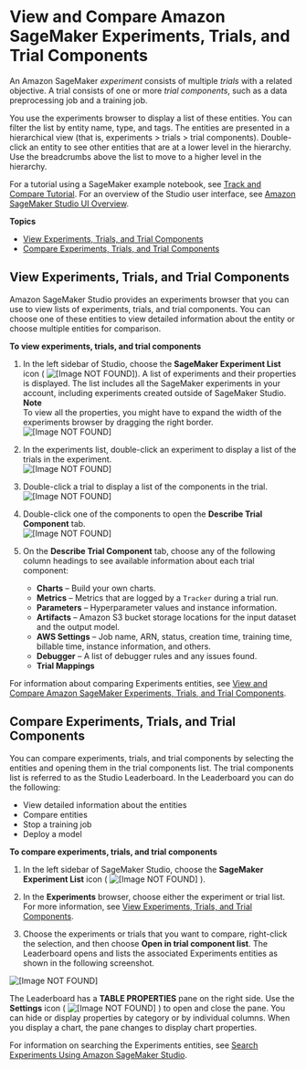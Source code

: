 # View and Compare Amazon SageMaker Experiments, Trials, and Trial Components<a name="experiments-view-compare"></a>

An Amazon SageMaker *experiment* consists of multiple *trials* with a related objective\. A trial consists of one or more *trial components*, such as a data preprocessing job and a training job\.

You use the experiments browser to display a list of these entities\. You can filter the list by entity name, type, and tags\. The entities are presented in a hierarchical view \(that is, experiments > trials > trial components\)\. Double\-click an entity to see other entities that are at a lower level in the hierarchy\. Use the breadcrumbs above the list to move to a higher level in the hierarchy\.

For a tutorial using a SageMaker example notebook, see [Track and Compare Tutorial](experiments-mnist.md)\. For an overview of the Studio user interface, see [Amazon SageMaker Studio UI Overview](studio-ui.md)\.

**Topics**
+ [View Experiments, Trials, and Trial Components](#experiments-view)
+ [Compare Experiments, Trials, and Trial Components](#experiments-compare)

## View Experiments, Trials, and Trial Components<a name="experiments-view"></a>

Amazon SageMaker Studio provides an experiments browser that you can use to view lists of experiments, trials, and trial components\. You can choose one of these entities to view detailed information about the entity or choose multiple entities for comparison\.

**To view experiments, trials, and trial components**

1. In the left sidebar of Studio, choose the **SageMaker Experiment List** icon \( ![\[Image NOT FOUND\]](http://docs.aws.amazon.com/sagemaker/latest/dg/images/icons/Experiment_list_squid.png)\)\. A list of experiments and their properties is displayed\. The list includes all the SageMaker experiments in your account, including experiments created outside of SageMaker Studio\.
**Note**  
To view all the properties, you might have to expand the width of the experiments browser by dragging the right border\.  
![\[Image NOT FOUND\]](http://docs.aws.amazon.com/sagemaker/latest/dg/images/studio/studio-view-experiment-list.png)

1. In the experiments list, double\-click an experiment to display a list of the trials in the experiment\.  
![\[Image NOT FOUND\]](http://docs.aws.amazon.com/sagemaker/latest/dg/images/studio/studio-view-trial-list.png)

1. Double\-click a trial to display a list of the components in the trial\.  
![\[Image NOT FOUND\]](http://docs.aws.amazon.com/sagemaker/latest/dg/images/studio/studio-view-component-list.png)

1. Double\-click one of the components to open the **Describe Trial Component** tab\.  
![\[Image NOT FOUND\]](http://docs.aws.amazon.com/sagemaker/latest/dg/images/studio/studio-view-describe-component.png)

1. On the **Describe Trial Component** tab, choose any of the following column headings to see available information about each trial component:
   + **Charts** – Build your own charts\.
   + **Metrics** – Metrics that are logged by a `Tracker` during a trial run\.
   + **Parameters** – Hyperparameter values and instance information\.
   + **Artifacts** – Amazon S3 bucket storage locations for the input dataset and the output model\.
   + **AWS Settings** – Job name, ARN, status, creation time, training time, billable time, instance information, and others\.
   + **Debugger** – A list of debugger rules and any issues found\.
   + **Trial Mappings**

For information about comparing Experiments entities, see [View and Compare Amazon SageMaker Experiments, Trials, and Trial Components](#experiments-view-compare)\.

## Compare Experiments, Trials, and Trial Components<a name="experiments-compare"></a>

You can compare experiments, trials, and trial components by selecting the entities and opening them in the trial components list\. The trial components list is referred to as the Studio Leaderboard\. In the Leaderboard you can do the following:
+ View detailed information about the entities
+ Compare entities
+ Stop a training job
+ Deploy a model

**To compare experiments, trials, and trial components**

1. In the left sidebar of SageMaker Studio, choose the **SageMaker Experiment List** icon \( ![\[Image NOT FOUND\]](http://docs.aws.amazon.com/sagemaker/latest/dg/images/icons/Experiment_list_squid.png) \)\.

1. In the **Experiments** browser, choose either the experiment or trial list\. For more information, see [View Experiments, Trials, and Trial Components](#experiments-view)\.

1. Choose the experiments or trials that you want to compare, right\-click the selection, and then choose **Open in trial component list**\. The Leaderboard opens and lists the associated Experiments entities as shown in the following screenshot\.

![\[Image NOT FOUND\]](http://docs.aws.amazon.com/sagemaker/latest/dg/images/studio/studio-search-components-list.png)

The Leaderboard has a **TABLE PROPERTIES** pane on the right side\. Use the **Settings** icon \( ![\[Image NOT FOUND\]](http://docs.aws.amazon.com/sagemaker/latest/dg/images/icons/Settings_squid.png) \) to open and close the pane\. You can hide or display properties by category or by individual columns\. When you display a chart, the pane changes to display chart properties\.

For information on searching the Experiments entities, see [Search Experiments Using Amazon SageMaker Studio](experiments-search-studio.md)\.